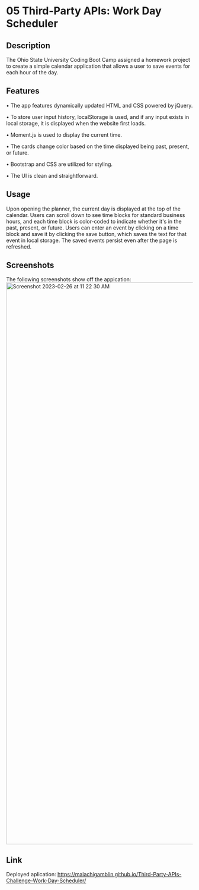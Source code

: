 # 05 Third-Party APIs: Work Day Scheduler

## Description

The Ohio State University Coding Boot Camp assigned a homework project to create a simple calendar application that allows a user to save events for each hour of the day.

## Features

• The app features dynamically updated HTML and CSS powered by jQuery.

• To store user input history, localStorage is used, and if any input exists in local storage, it  is displayed when the website first loads.

• Moment.js is used to display the current time.

• The cards change color based on the time displayed being past, present, or future.

• Bootstrap and CSS are utilized for styling.

• The UI is clean and straightforward.
 
## Usage

Upon opening the planner, the current day is displayed at the top of the calendar. Users can scroll down to see time blocks for standard business hours, and each time block is color-coded to indicate whether it's in the past, present, or future. Users can enter an event by clicking on a time block and save it by clicking the save button, which saves the text for that event in local storage. The saved events persist even after the page is refreshed.

## Screenshots
The following screenshots show off the appication:
<img width="1512" alt="Screenshot 2023-02-26 at 11 22 30 AM" src="https://user-images.githubusercontent.com/118701306/221708023-6668d638-38f2-46d5-9e61-dcc90ee4ed5e.png">

## Link
Deployed aplication: https://malachigamblin.github.io/Third-Party-APIs-Challenge-Work-Day-Scheduler/